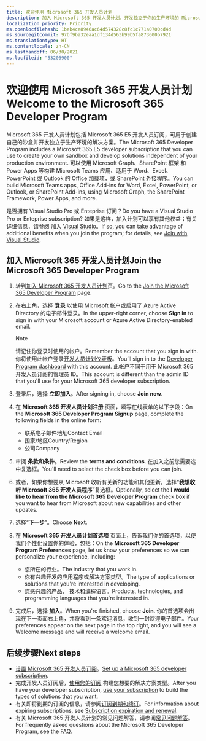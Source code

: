 ```yaml
---
title: 欢迎使用 Microsoft 365 开发人员计划
description: 加入 Microsoft 365 开发人员计划，开发独立于你的生产环境的 Microsoft 365 解决方案。
localization_priority: Priority
ms.openlocfilehash: 1beb4ce8946ac64d574328c8fc1c771a0700cd4d
ms.sourcegitcommit: 97bf9ba32eaa1df134d563b99b5fa873600b7921
ms.translationtype: HT
ms.contentlocale: zh-CN
ms.lasthandoff: 06/30/2021
ms.locfileid: "53206900"
---
```

# <a name="welcome-to-the-microsoft-365-developer-program"></a><span data-ttu-id="6c272-103">欢迎使用 Microsoft 365 开发人员计划</span><span class="sxs-lookup"><span data-stu-id="6c272-103">Welcome to the Microsoft 365 Developer Program</span></span>

<span data-ttu-id="6c272-104">Microsoft 365 开发人员计划包括 Microsoft 365 E5 开发人员订阅，可用于创建自己的沙盒并开发独立于生产环境的解决方案。</span><span class="sxs-lookup"><span data-stu-id="6c272-104">The Microsoft 365 Developer Program includes a Microsoft 365 E5 developer subscription that you can use to create your own sandbox and develop solutions independent of your production environment.</span></span> <span data-ttu-id="6c272-105">可以使用 Microsoft Graph、SharePoint 框架 和 Power Apps 等构建 Microsoft Teams 应用、适用于 Word、Excel、PowerPoint 或 Outlook 的 Office 加载项，或 SharePoint 外接程序。</span><span class="sxs-lookup"><span data-stu-id="6c272-105">You can build Microsoft Teams apps, Office Add-ins for Word, Excel, PowerPoint, or Outlook, or SharePoint Add-ins, using Microsoft Graph, the SharePoint Framework, Power Apps, and more.</span></span>

<span data-ttu-id="6c272-106">是否拥有 Visual Studio Pro 或 Enteprise 订阅？</span><span class="sxs-lookup"><span data-stu-id="6c272-106">Do you have a Visual Studio Pro or Enteprise subscription?</span></span> <span data-ttu-id="6c272-107">如果是这样，加入计划可以享有其他权益；有关详细信息，请参阅 [加入 Visual Studio](join-with-visual-studio.md)。</span><span class="sxs-lookup"><span data-stu-id="6c272-107">If so, you can take advantage of additional benefits when you join the program; for details, see [Join with Visual Studio](join-with-visual-studio.md).</span></span>

## <a name="join-the-microsoft-365-developer-program"></a><span data-ttu-id="6c272-108">加入 Microsoft 365 开发人员计划</span><span class="sxs-lookup"><span data-stu-id="6c272-108">Join the Microsoft 365 Developer Program</span></span>

1. <span data-ttu-id="6c272-109">转到[加入 Microsoft 365 开发人员计划](https://developer.microsoft.com/zh-CN/microsoft-365/dev-program)页。</span><span class="sxs-lookup"><span data-stu-id="6c272-109">Go to the [Join the Microsoft 365 Developer Program](https://developer.microsoft.com/zh-CN/microsoft-365/dev-program) page.</span></span> 

2. <span data-ttu-id="6c272-110">在右上角，选择 **登录** 以使用 Microsoft 帐户或启用了 Azure Active Directory 的电子邮件登录。</span><span class="sxs-lookup"><span data-stu-id="6c272-110">In the upper-right corner, choose **Sign in** to sign in with your Microsoft account or Azure Active Directory-enabled email.</span></span>

    > [!NOTE]
    > <span data-ttu-id="6c272-111">请记住你登录时使用的帐户。</span><span class="sxs-lookup"><span data-stu-id="6c272-111">Remember the account that you sign in with.</span></span> <span data-ttu-id="6c272-112">你将使用此帐户登录[开发人员计划仪表板](https://developer.microsoft.com/office/profile)。</span><span class="sxs-lookup"><span data-stu-id="6c272-112">You’ll sign in to the [Developer Program dashboard](https://developer.microsoft.com/office/profile) with this account.</span></span> <span data-ttu-id="6c272-113">此帐户不同于用于 Microsoft 365 开发人员订阅的管理员 ID。</span><span class="sxs-lookup"><span data-stu-id="6c272-113">This account is different than the admin ID that you'll use for your Microsoft 365 developer subscription.</span></span>

3. <span data-ttu-id="6c272-114">登录后，选择 **立即加入**。</span><span class="sxs-lookup"><span data-stu-id="6c272-114">After signing in, choose **Join now**.</span></span>

4. <span data-ttu-id="6c272-115">在 **Microsoft 365 开发人员计划注册** 页面，填写在线表单的以下字段：</span><span class="sxs-lookup"><span data-stu-id="6c272-115">On the **Microsoft 365 Developer Program Signup** page, complete the following fields in the online form:</span></span>

    - <span data-ttu-id="6c272-116">联系电子邮件地址</span><span class="sxs-lookup"><span data-stu-id="6c272-116">Contact Email</span></span>
    - <span data-ttu-id="6c272-117">国家/地区</span><span class="sxs-lookup"><span data-stu-id="6c272-117">Country/Region</span></span>
    - <span data-ttu-id="6c272-118">公司</span><span class="sxs-lookup"><span data-stu-id="6c272-118">Company</span></span>

5. <span data-ttu-id="6c272-119">审阅 **条款和条件**。</span><span class="sxs-lookup"><span data-stu-id="6c272-119">Review the **terms and conditions**.</span></span> <span data-ttu-id="6c272-120">在加入之前您需要选中复选框。</span><span class="sxs-lookup"><span data-stu-id="6c272-120">You'll need to select the check box before you can join.</span></span>

6. <span data-ttu-id="6c272-121">或者，如果你想要从 Microsoft 收听有关新的功能和其他更新，选择“**我想收听 Microsoft 365 开发人员程序**”复选框。</span><span class="sxs-lookup"><span data-stu-id="6c272-121">Optionally, select the **I would like to hear from the Microsoft 365 Developer Program** check box if you want to hear from Microsoft about new capabilities and other updates.</span></span> 

7. <span data-ttu-id="6c272-122">选择“**下一步**”。</span><span class="sxs-lookup"><span data-stu-id="6c272-122">Choose **Next**.</span></span>

8. <span data-ttu-id="6c272-123">在 **Microsoft 365 开发人员计划首选项** 页面上，告诉我们你的首选项，以便我们个性化设置你的体验，包括：</span><span class="sxs-lookup"><span data-stu-id="6c272-123">On the **Microsoft 365 Developer Program Preferences** page, let us know your preferences so we can personalize your experience, including:</span></span>

    - <span data-ttu-id="6c272-124">您所在的行业。</span><span class="sxs-lookup"><span data-stu-id="6c272-124">The industry that you work in.</span></span>
    - <span data-ttu-id="6c272-125">你有兴趣开发的应用程序或解决方案类型。</span><span class="sxs-lookup"><span data-stu-id="6c272-125">The type of applications or solutions that you're interested in developing.</span></span>
    - <span data-ttu-id="6c272-126">您感兴趣的产品、 技术和编程语言。</span><span class="sxs-lookup"><span data-stu-id="6c272-126">Products, technologies, and programming languages that you're interested in.</span></span>

9. <span data-ttu-id="6c272-127">完成后，选择 **加入**。</span><span class="sxs-lookup"><span data-stu-id="6c272-127">When you're finished, choose **Join**.</span></span> <span data-ttu-id="6c272-128">你的首选项会出现在下一页面右上角，并将看到一条欢迎消息，收到一封欢迎电子邮件。</span><span class="sxs-lookup"><span data-stu-id="6c272-128">Your preferences appear on the next page in the top right, and you will see a Welcome message and will receive a welcome email.</span></span>



## <a name="next-steps"></a><span data-ttu-id="6c272-129">后续步骤</span><span class="sxs-lookup"><span data-stu-id="6c272-129">Next steps</span></span>

- <span data-ttu-id="6c272-130">[设置 Microsoft 365 开发人员订阅](microsoft-365-developer-program-get-started.md)。</span><span class="sxs-lookup"><span data-stu-id="6c272-130">[Set up a Microsoft 365 developer subscription](microsoft-365-developer-program-get-started.md).</span></span> 
- <span data-ttu-id="6c272-131">完成开发人员订阅后，[使用您的订阅](build-microsoft-365-solutions.md) 构建您想要的解决方案类型。</span><span class="sxs-lookup"><span data-stu-id="6c272-131">After you have your developer subscription, [use your subscription](build-microsoft-365-solutions.md) to build the types of solutions that you want.</span></span>
- <span data-ttu-id="6c272-132">有关即将到期的订阅的信息，请参阅[订阅到期和续订](subscription-expiration-and-renewal.md)。</span><span class="sxs-lookup"><span data-stu-id="6c272-132">For information about expiring subscriptions, see [Subscription expiration and renewal](subscription-expiration-and-renewal.md).</span></span>
- <span data-ttu-id="6c272-133">有关 Microsoft 365 开发人员计划的常见问题解答，请参阅[常见问题解答](microsoft-365-developer-program-faq.yml)。</span><span class="sxs-lookup"><span data-stu-id="6c272-133">For frequently asked questions about the Microsoft 365 Developer Program, see the [FAQ](microsoft-365-developer-program-faq.yml).</span></span>



